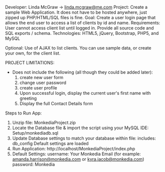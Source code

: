 Developer: Linda McGraw -> linda.mcgraw@me.com
Project:
Create a sample Web Application.  It does not have to be hosted anywhere, just zipped up PHP/HTML/SQL files is fine.
Goal:  Create a user login page that allows the end user to access a list of clients by id and name.
Requirements:  User cannot access client list until logged in.  Provide all source code and SQL exports / schema.
Technologies:  HTML5, jQuery, Bootstrap, PHP5, and MySQL

Optional:  Use of AJAX to list clients. You can use sample data, or create your own, for the client list. 

PROJECT LIMITATIONS: 
* Does not include the following (all though they could be added later):
    1. create new user form
    2. change user password
    3. create user profile
    4. Upon successful login, display the current user's first name with greeting
    5. Display the full Contact Details form
    
    


Steps to Run App: 

1. Unzip file: MonkediaProject.zip
2. Locate the Database file & import the script using your MySQL IDE: Setup/monkediadb.sql
3. Update Database settings to match your database within file: includes: db_config
   Default settings are loaded
4. Run Application: 
    http://localhost/MonkediaProject/index.php
5. Default Settings:
    username: Your Monkedia Email (for example: amanda.harrison@monkedia.com or kyra.jacob@monkedia.com)
    password: Monkedia

